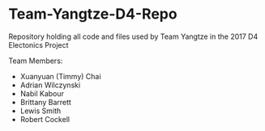 # Team-Yangtze-D4-Repo
Repository holding all code and files used by Team Yangtze in the 2017 D4 Electonics Project

Team Members:
* Xuanyuan (Timmy) Chai
* Adrian Wilczynski
* Nabil Kabour
* Brittany Barrett
* Lewis Smith
* Robert Cockell